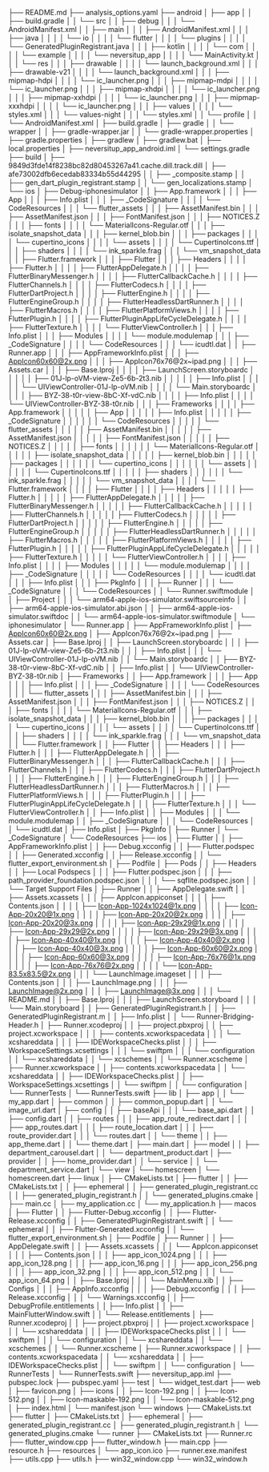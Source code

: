 ├── README.md
├── analysis_options.yaml
├── android
│   ├── app
│   │   ├── build.gradle
│   │   └── src
│   │       ├── debug
│   │       │   └── AndroidManifest.xml
│   │       ├── main
│   │       │   ├── AndroidManifest.xml
│   │       │   ├── java
│   │       │   │   └── io
│   │       │   │       └── flutter
│   │       │   │           └── plugins
│   │       │   │               └── GeneratedPluginRegistrant.java
│   │       │   ├── kotlin
│   │       │   │   └── com
│   │       │   │       └── example
│   │       │   │           └── neversitup_app
│   │       │   │               └── MainActivity.kt
│   │       │   └── res
│   │       │       ├── drawable
│   │       │       │   └── launch_background.xml
│   │       │       ├── drawable-v21
│   │       │       │   └── launch_background.xml
│   │       │       ├── mipmap-hdpi
│   │       │       │   └── ic_launcher.png
│   │       │       ├── mipmap-mdpi
│   │       │       │   └── ic_launcher.png
│   │       │       ├── mipmap-xhdpi
│   │       │       │   └── ic_launcher.png
│   │       │       ├── mipmap-xxhdpi
│   │       │       │   └── ic_launcher.png
│   │       │       ├── mipmap-xxxhdpi
│   │       │       │   └── ic_launcher.png
│   │       │       ├── values
│   │       │       │   └── styles.xml
│   │       │       └── values-night
│   │       │           └── styles.xml
│   │       └── profile
│   │           └── AndroidManifest.xml
│   ├── build.gradle
│   ├── gradle
│   │   └── wrapper
│   │       ├── gradle-wrapper.jar
│   │       └── gradle-wrapper.properties
│   ├── gradle.properties
│   ├── gradlew
│   ├── gradlew.bat
│   ├── local.properties
│   ├── neversitup_app_android.iml
│   └── settings.gradle
├── build
│   ├── 9849d3fde14f8238bc82d80453267a41.cache.dill.track.dill
│   ├── afe73002dfb6ecedab83334b55d44295
│   │   ├── _composite.stamp
│   │   ├── gen_dart_plugin_registrant.stamp
│   │   └── gen_localizations.stamp
│   └── ios
│       ├── Debug-iphonesimulator
│       │   ├── App.framework
│       │   │   ├── App
│       │   │   ├── Info.plist
│       │   │   ├── _CodeSignature
│       │   │   │   └── CodeResources
│       │   │   └── flutter_assets
│       │   │       ├── AssetManifest.bin
│       │   │       ├── AssetManifest.json
│       │   │       ├── FontManifest.json
│       │   │       ├── NOTICES.Z
│       │   │       ├── fonts
│       │   │       │   └── MaterialIcons-Regular.otf
│       │   │       ├── isolate_snapshot_data
│       │   │       ├── kernel_blob.bin
│       │   │       ├── packages
│       │   │       │   └── cupertino_icons
│       │   │       │       └── assets
│       │   │       │           └── CupertinoIcons.ttf
│       │   │       ├── shaders
│       │   │       │   └── ink_sparkle.frag
│       │   │       └── vm_snapshot_data
│       │   ├── Flutter.framework
│       │   │   ├── Flutter
│       │   │   ├── Headers
│       │   │   │   ├── Flutter.h
│       │   │   │   ├── FlutterAppDelegate.h
│       │   │   │   ├── FlutterBinaryMessenger.h
│       │   │   │   ├── FlutterCallbackCache.h
│       │   │   │   ├── FlutterChannels.h
│       │   │   │   ├── FlutterCodecs.h
│       │   │   │   ├── FlutterDartProject.h
│       │   │   │   ├── FlutterEngine.h
│       │   │   │   ├── FlutterEngineGroup.h
│       │   │   │   ├── FlutterHeadlessDartRunner.h
│       │   │   │   ├── FlutterMacros.h
│       │   │   │   ├── FlutterPlatformViews.h
│       │   │   │   ├── FlutterPlugin.h
│       │   │   │   ├── FlutterPluginAppLifeCycleDelegate.h
│       │   │   │   ├── FlutterTexture.h
│       │   │   │   └── FlutterViewController.h
│       │   │   ├── Info.plist
│       │   │   ├── Modules
│       │   │   │   └── module.modulemap
│       │   │   ├── _CodeSignature
│       │   │   │   └── CodeResources
│       │   │   └── icudtl.dat
│       │   ├── Runner.app
│       │   │   ├── AppFrameworkInfo.plist
│       │   │   ├── AppIcon60x60@2x.png
│       │   │   ├── AppIcon76x76@2x~ipad.png
│       │   │   ├── Assets.car
│       │   │   ├── Base.lproj
│       │   │   │   ├── LaunchScreen.storyboardc
│       │   │   │   │   ├── 01J-lp-oVM-view-Ze5-6b-2t3.nib
│       │   │   │   │   ├── Info.plist
│       │   │   │   │   └── UIViewController-01J-lp-oVM.nib
│       │   │   │   └── Main.storyboardc
│       │   │   │       ├── BYZ-38-t0r-view-8bC-Xf-vdC.nib
│       │   │   │       ├── Info.plist
│       │   │   │       └── UIViewController-BYZ-38-t0r.nib
│       │   │   ├── Frameworks
│       │   │   │   ├── App.framework
│       │   │   │   │   ├── App
│       │   │   │   │   ├── Info.plist
│       │   │   │   │   ├── _CodeSignature
│       │   │   │   │   │   └── CodeResources
│       │   │   │   │   └── flutter_assets
│       │   │   │   │       ├── AssetManifest.bin
│       │   │   │   │       ├── AssetManifest.json
│       │   │   │   │       ├── FontManifest.json
│       │   │   │   │       ├── NOTICES.Z
│       │   │   │   │       ├── fonts
│       │   │   │   │       │   └── MaterialIcons-Regular.otf
│       │   │   │   │       ├── isolate_snapshot_data
│       │   │   │   │       ├── kernel_blob.bin
│       │   │   │   │       ├── packages
│       │   │   │   │       │   └── cupertino_icons
│       │   │   │   │       │       └── assets
│       │   │   │   │       │           └── CupertinoIcons.ttf
│       │   │   │   │       ├── shaders
│       │   │   │   │       │   └── ink_sparkle.frag
│       │   │   │   │       └── vm_snapshot_data
│       │   │   │   └── Flutter.framework
│       │   │   │       ├── Flutter
│       │   │   │       ├── Headers
│       │   │   │       │   ├── Flutter.h
│       │   │   │       │   ├── FlutterAppDelegate.h
│       │   │   │       │   ├── FlutterBinaryMessenger.h
│       │   │   │       │   ├── FlutterCallbackCache.h
│       │   │   │       │   ├── FlutterChannels.h
│       │   │   │       │   ├── FlutterCodecs.h
│       │   │   │       │   ├── FlutterDartProject.h
│       │   │   │       │   ├── FlutterEngine.h
│       │   │   │       │   ├── FlutterEngineGroup.h
│       │   │   │       │   ├── FlutterHeadlessDartRunner.h
│       │   │   │       │   ├── FlutterMacros.h
│       │   │   │       │   ├── FlutterPlatformViews.h
│       │   │   │       │   ├── FlutterPlugin.h
│       │   │   │       │   ├── FlutterPluginAppLifeCycleDelegate.h
│       │   │   │       │   ├── FlutterTexture.h
│       │   │   │       │   └── FlutterViewController.h
│       │   │   │       ├── Info.plist
│       │   │   │       ├── Modules
│       │   │   │       │   └── module.modulemap
│       │   │   │       ├── _CodeSignature
│       │   │   │       │   └── CodeResources
│       │   │   │       └── icudtl.dat
│       │   │   ├── Info.plist
│       │   │   ├── PkgInfo
│       │   │   ├── Runner
│       │   │   └── _CodeSignature
│       │   │       └── CodeResources
│       │   └── Runner.swiftmodule
│       │       ├── Project
│       │       │   └── arm64-apple-ios-simulator.swiftsourceinfo
│       │       ├── arm64-apple-ios-simulator.abi.json
│       │       ├── arm64-apple-ios-simulator.swiftdoc
│       │       └── arm64-apple-ios-simulator.swiftmodule
│       └── iphonesimulator
│           └── Runner.app
│               ├── AppFrameworkInfo.plist
│               ├── AppIcon60x60@2x.png
│               ├── AppIcon76x76@2x~ipad.png
│               ├── Assets.car
│               ├── Base.lproj
│               │   ├── LaunchScreen.storyboardc
│               │   │   ├── 01J-lp-oVM-view-Ze5-6b-2t3.nib
│               │   │   ├── Info.plist
│               │   │   └── UIViewController-01J-lp-oVM.nib
│               │   └── Main.storyboardc
│               │       ├── BYZ-38-t0r-view-8bC-Xf-vdC.nib
│               │       ├── Info.plist
│               │       └── UIViewController-BYZ-38-t0r.nib
│               ├── Frameworks
│               │   ├── App.framework
│               │   │   ├── App
│               │   │   ├── Info.plist
│               │   │   ├── _CodeSignature
│               │   │   │   └── CodeResources
│               │   │   └── flutter_assets
│               │   │       ├── AssetManifest.bin
│               │   │       ├── AssetManifest.json
│               │   │       ├── FontManifest.json
│               │   │       ├── NOTICES.Z
│               │   │       ├── fonts
│               │   │       │   └── MaterialIcons-Regular.otf
│               │   │       ├── isolate_snapshot_data
│               │   │       ├── kernel_blob.bin
│               │   │       ├── packages
│               │   │       │   └── cupertino_icons
│               │   │       │       └── assets
│               │   │       │           └── CupertinoIcons.ttf
│               │   │       ├── shaders
│               │   │       │   └── ink_sparkle.frag
│               │   │       └── vm_snapshot_data
│               │   └── Flutter.framework
│               │       ├── Flutter
│               │       ├── Headers
│               │       │   ├── Flutter.h
│               │       │   ├── FlutterAppDelegate.h
│               │       │   ├── FlutterBinaryMessenger.h
│               │       │   ├── FlutterCallbackCache.h
│               │       │   ├── FlutterChannels.h
│               │       │   ├── FlutterCodecs.h
│               │       │   ├── FlutterDartProject.h
│               │       │   ├── FlutterEngine.h
│               │       │   ├── FlutterEngineGroup.h
│               │       │   ├── FlutterHeadlessDartRunner.h
│               │       │   ├── FlutterMacros.h
│               │       │   ├── FlutterPlatformViews.h
│               │       │   ├── FlutterPlugin.h
│               │       │   ├── FlutterPluginAppLifeCycleDelegate.h
│               │       │   ├── FlutterTexture.h
│               │       │   └── FlutterViewController.h
│               │       ├── Info.plist
│               │       ├── Modules
│               │       │   └── module.modulemap
│               │       ├── _CodeSignature
│               │       │   └── CodeResources
│               │       └── icudtl.dat
│               ├── Info.plist
│               ├── PkgInfo
│               ├── Runner
│               └── _CodeSignature
│                   └── CodeResources
├── ios
│   ├── Flutter
│   │   ├── AppFrameworkInfo.plist
│   │   ├── Debug.xcconfig
│   │   ├── Flutter.podspec
│   │   ├── Generated.xcconfig
│   │   ├── Release.xcconfig
│   │   └── flutter_export_environment.sh
│   ├── Podfile
│   ├── Pods
│   │   ├── Headers
│   │   ├── Local Podspecs
│   │   │   ├── Flutter.podspec.json
│   │   │   ├── path_provider_foundation.podspec.json
│   │   │   └── sqflite.podspec.json
│   │   └── Target Support Files
│   ├── Runner
│   │   ├── AppDelegate.swift
│   │   ├── Assets.xcassets
│   │   │   ├── AppIcon.appiconset
│   │   │   │   ├── Contents.json
│   │   │   │   ├── Icon-App-1024x1024@1x.png
│   │   │   │   ├── Icon-App-20x20@1x.png
│   │   │   │   ├── Icon-App-20x20@2x.png
│   │   │   │   ├── Icon-App-20x20@3x.png
│   │   │   │   ├── Icon-App-29x29@1x.png
│   │   │   │   ├── Icon-App-29x29@2x.png
│   │   │   │   ├── Icon-App-29x29@3x.png
│   │   │   │   ├── Icon-App-40x40@1x.png
│   │   │   │   ├── Icon-App-40x40@2x.png
│   │   │   │   ├── Icon-App-40x40@3x.png
│   │   │   │   ├── Icon-App-60x60@2x.png
│   │   │   │   ├── Icon-App-60x60@3x.png
│   │   │   │   ├── Icon-App-76x76@1x.png
│   │   │   │   ├── Icon-App-76x76@2x.png
│   │   │   │   └── Icon-App-83.5x83.5@2x.png
│   │   │   └── LaunchImage.imageset
│   │   │       ├── Contents.json
│   │   │       ├── LaunchImage.png
│   │   │       ├── LaunchImage@2x.png
│   │   │       ├── LaunchImage@3x.png
│   │   │       └── README.md
│   │   ├── Base.lproj
│   │   │   ├── LaunchScreen.storyboard
│   │   │   └── Main.storyboard
│   │   ├── GeneratedPluginRegistrant.h
│   │   ├── GeneratedPluginRegistrant.m
│   │   ├── Info.plist
│   │   └── Runner-Bridging-Header.h
│   ├── Runner.xcodeproj
│   │   ├── project.pbxproj
│   │   ├── project.xcworkspace
│   │   │   ├── contents.xcworkspacedata
│   │   │   └── xcshareddata
│   │   │       ├── IDEWorkspaceChecks.plist
│   │   │       ├── WorkspaceSettings.xcsettings
│   │   │       └── swiftpm
│   │   │           └── configuration
│   │   └── xcshareddata
│   │       └── xcschemes
│   │           └── Runner.xcscheme
│   ├── Runner.xcworkspace
│   │   ├── contents.xcworkspacedata
│   │   └── xcshareddata
│   │       ├── IDEWorkspaceChecks.plist
│   │       ├── WorkspaceSettings.xcsettings
│   │       └── swiftpm
│   │           └── configuration
│   └── RunnerTests
│       └── RunnerTests.swift
├── lib
│   ├── app
│   │   └── my_app.dart
│   ├── common
│   │   ├── common_popup.dart
│   │   └── image_url.dart
│   ├── config
│   │   ├── baseApi
│   │   │   └── base_api.dart
│   │   ├── config.dart
│   │   ├── routes
│   │   │   ├── app_route_redirect.dart
│   │   │   ├── app_routes.dart
│   │   │   ├── route_location.dart
│   │   │   ├── route_provider.dart
│   │   │   └── routes.dart
│   │   └── theme
│   │       ├── app_theme.dart
│   │       └── theme.dart
│   ├── main.dart
│   ├── model
│   │   ├── department_carousel.dart
│   │   └── department_product.dart
│   ├── provider
│   │   ├── home_provider.dart
│   │   └── service
│   │       └── department_service.dart
│   └── view
│       └── homescreen
│           └── homescreen.dart
├── linux
│   ├── CMakeLists.txt
│   ├── flutter
│   │   ├── CMakeLists.txt
│   │   ├── ephemeral
│   │   ├── generated_plugin_registrant.cc
│   │   ├── generated_plugin_registrant.h
│   │   └── generated_plugins.cmake
│   ├── main.cc
│   ├── my_application.cc
│   └── my_application.h
├── macos
│   ├── Flutter
│   │   ├── Flutter-Debug.xcconfig
│   │   ├── Flutter-Release.xcconfig
│   │   ├── GeneratedPluginRegistrant.swift
│   │   └── ephemeral
│   │       ├── Flutter-Generated.xcconfig
│   │       └── flutter_export_environment.sh
│   ├── Podfile
│   ├── Runner
│   │   ├── AppDelegate.swift
│   │   ├── Assets.xcassets
│   │   │   └── AppIcon.appiconset
│   │   │       ├── Contents.json
│   │   │       ├── app_icon_1024.png
│   │   │       ├── app_icon_128.png
│   │   │       ├── app_icon_16.png
│   │   │       ├── app_icon_256.png
│   │   │       ├── app_icon_32.png
│   │   │       ├── app_icon_512.png
│   │   │       └── app_icon_64.png
│   │   ├── Base.lproj
│   │   │   └── MainMenu.xib
│   │   ├── Configs
│   │   │   ├── AppInfo.xcconfig
│   │   │   ├── Debug.xcconfig
│   │   │   ├── Release.xcconfig
│   │   │   └── Warnings.xcconfig
│   │   ├── DebugProfile.entitlements
│   │   ├── Info.plist
│   │   ├── MainFlutterWindow.swift
│   │   └── Release.entitlements
│   ├── Runner.xcodeproj
│   │   ├── project.pbxproj
│   │   ├── project.xcworkspace
│   │   │   └── xcshareddata
│   │   │       ├── IDEWorkspaceChecks.plist
│   │   │       └── swiftpm
│   │   │           └── configuration
│   │   └── xcshareddata
│   │       └── xcschemes
│   │           └── Runner.xcscheme
│   ├── Runner.xcworkspace
│   │   ├── contents.xcworkspacedata
│   │   └── xcshareddata
│   │       ├── IDEWorkspaceChecks.plist
│   │       └── swiftpm
│   │           └── configuration
│   └── RunnerTests
│       └── RunnerTests.swift
├── neversitup_app.iml
├── pubspec.lock
├── pubspec.yaml
├── test
│   └── widget_test.dart
├── web
│   ├── favicon.png
│   ├── icons
│   │   ├── Icon-192.png
│   │   ├── Icon-512.png
│   │   ├── Icon-maskable-192.png
│   │   └── Icon-maskable-512.png
│   ├── index.html
│   └── manifest.json
└── windows
    ├── CMakeLists.txt
    ├── flutter
    │   ├── CMakeLists.txt
    │   ├── ephemeral
    │   ├── generated_plugin_registrant.cc
    │   ├── generated_plugin_registrant.h
    │   └── generated_plugins.cmake
    └── runner
        ├── CMakeLists.txt
        ├── Runner.rc
        ├── flutter_window.cpp
        ├── flutter_window.h
        ├── main.cpp
        ├── resource.h
        ├── resources
        │   └── app_icon.ico
        ├── runner.exe.manifest
        ├── utils.cpp
        ├── utils.h
        ├── win32_window.cpp
        └── win32_window.h